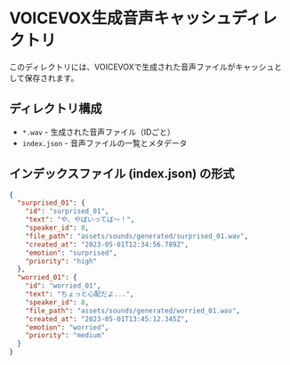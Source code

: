 # VOICEVOX生成音声キャッシュディレクトリ

このディレクトリには、VOICEVOXで生成された音声ファイルがキャッシュとして保存されます。

## ディレクトリ構成

- `*.wav` - 生成された音声ファイル（IDごと）
- `index.json` - 音声ファイルの一覧とメタデータ

## インデックスファイル (index.json) の形式

```json
{
  "surprised_01": {
    "id": "surprised_01",
    "text": "や、やばいってば〜！",
    "speaker_id": 8,
    "file_path": "assets/sounds/generated/surprised_01.wav",
    "created_at": "2023-05-01T12:34:56.789Z",
    "emotion": "surprised",
    "priority": "high"
  },
  "worried_01": {
    "id": "worried_01",
    "text": "ちょっと心配だよ...",
    "speaker_id": 8,
    "file_path": "assets/sounds/generated/worried_01.wav",
    "created_at": "2023-05-01T13:45:12.345Z",
    "emotion": "worried",
    "priority": "medium"
  }
}
``` 